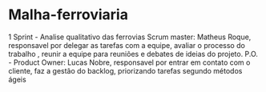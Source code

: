 # Malha-ferroviaria
1 Sprint - Analise qualitativo das ferrovias
Scrum master: Matheus Roque, responsavel por delegar as tarefas com a equipe, avaliar o processo do trabalho , reunir a equipe para reuniões e  debates de ideias do projeto.
P.O. - Product Owner: Lucas Nobre, responsavel por entrar em contato com o cliente,  faz a gestão do backlog, priorizando tarefas segundo métodos ágeis
